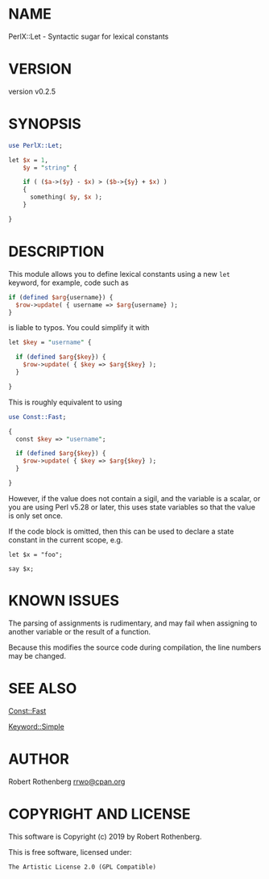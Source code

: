 # NAME

PerlX::Let - Syntactic sugar for lexical constants

# VERSION

version v0.2.5

# SYNOPSIS

```perl
use PerlX::Let;

let $x = 1,
    $y = "string" {

    if ( ($a->($y} - $x) > ($b->{$y} + $x) )
    {
      something( $y, $x );
    }

}
```

# DESCRIPTION

This module allows you to define lexical constants using a new `let`
keyword, for example, code such as

```perl
if (defined $arg{username}) {
  $row->update( { username => $arg{username} );
}
```

is liable to typos. You could simplify it with

```perl
let $key = "username" {

  if (defined $arg{$key}) {
    $row->update( { $key => $arg{$key} );
  }

}
```

This is roughly equivalent to using

```perl
use Const::Fast;

{
  const $key => "username";

  if (defined $arg{$key}) {
    $row->update( { $key => $arg{$key} );
  }

}
```

However, if the value does not contain a sigil, and the variable is a
scalar, or you are using Perl v5.28 or later, this uses state
variables so that the value is only set once.

If the code block is omitted, then this can be used to declare a
state constant in the current scope, e.g.

```
let $x = "foo";

say $x;
```

# KNOWN ISSUES

The parsing of assignments is rudimentary, and may fail when assigning
to another variable or the result of a function.

Because this modifies the source code during compilation, the line
numbers may be changed.

# SEE ALSO

[Const::Fast](https://metacpan.org/pod/Const::Fast)

[Keyword::Simple](https://metacpan.org/pod/Keyword::Simple)

# AUTHOR

Robert Rothenberg <rrwo@cpan.org>

# COPYRIGHT AND LICENSE

This software is Copyright (c) 2019 by Robert Rothenberg.

This is free software, licensed under:

```
The Artistic License 2.0 (GPL Compatible)
```

